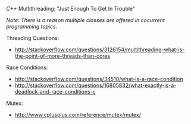 C++ Multithreading: "Just Enough To Get In Trouble"

*Note: There is a reason multiple classes are offered in cocurrent programming topics.*


Threading Questions:
* http://stackoverflow.com/questions/3126154/multithreading-what-is-the-point-of-more-threads-than-cores

Race Conditions:
* http://stackoverflow.com/questions/34510/what-is-a-race-condition
* http://stackoverflow.com/questions/16805832/what-exactly-is-a-deadlock-and-race-conditions-c

Mutex:
* http://www.cplusplus.com/reference/mutex/mutex/
